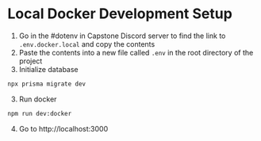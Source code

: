 # Local Docker Development Setup

1. Go in the #dotenv in Capstone Discord server to find the link to `.env.docker.local` and copy the contents
2. Paste the contents into a new file called `.env` in the root directory of the project
3. Initialize database
```bash
npx prisma migrate dev
```
3. Run docker
```bash
npm run dev:docker
```
4. Go to http://localhost:3000
